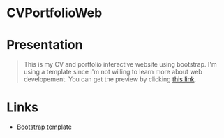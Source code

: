 # CVPortfolioWeb

# Presentation 

>This is my CV and portfolio interactive website using bootstrap. I'm using a template since I'm not willing to learn more about web developement. You can get the preview by clicking [this link](https://hanzopgp.github.io/CVPortfolioWeb/).

# Links

- [Bootstrap template](https://startbootstrap.com/theme/stylish-portfolio)
